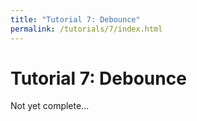 ```yaml
---
title: "Tutorial 7: Debounce"
permalink: /tutorials/7/index.html
---
```

# Tutorial 7: Debounce

Not yet complete...
